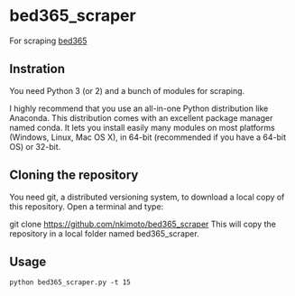 # bed365_scraper

For scraping [bed365](https://www.bet365.com/)

## Instration

You need Python 3 (or 2) and a bunch of modules for scraping.

I highly recommend that you use an all-in-one Python distribution like Anaconda. This distribution comes with an excellent package manager named conda. It lets you install easily many modules on most platforms (Windows, Linux, Mac OS X), in 64-bit (recommended if you have a 64-bit OS) or 32-bit.

## Cloning the repository

You need git, a distributed versioning system, to download a local copy of this repository. Open a terminal and type:

git clone https://github.com/nkimoto/bed365_scraper
This will copy the repository in a local folder named bed365_scraper.

## Usage
```
python bed365_scraper.py -t 15 
```


